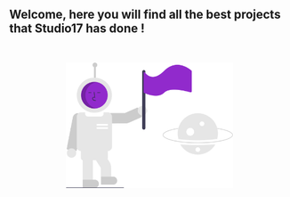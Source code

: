 ## Welcome, here you will find all the best projects that Studio17 has done !

<br>

<div align="center">

<a href="https://github.com/Studio-17" target="_blank"><img src="https://github.com/Studio-17/.github/blob/master/.assets/image.svg" width="300"></a>

</div>
